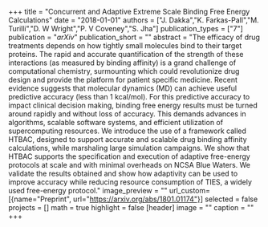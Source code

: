 +++
title = "Concurrent and Adaptive Extreme Scale Binding Free Energy Calculations"
date = "2018-01-01"
authors = ["J. Dakka","K. Farkas-Pall","M. Turilli","D. W Wright","P. V Coveney","S. Jha"]
publication_types = ["7"]
publication = "_arXiv_"
publication_short = ""
abstract = "The efficacy of drug treatments depends on how tightly small molecules bind to their target proteins. The rapid and accurate quantification of the strength of these interactions (as measured by binding affinity) is a grand challenge of computational chemistry, surmounting which could revolutionize drug design and provide the platform for patient specific medicine. Recent evidence suggests that molecular dynamics (MD) can achieve useful predictive accuracy (less than 1 kcal/mol). For this predictive accuracy to impact clinical decision making, binding free energy results must be turned around rapidly and without loss of accuracy. This demands advances in algorithms, scalable software systems, and efficient utilization of supercomputing resources. We introduce the use of a framework called HTBAC, designed to support accurate and scalable drug binding affinity calculations, while marshaling large simulation campaigns. We show that HTBAC supports the specification and execution of adaptive free-energy protocols at scale and with minimal overheads on NCSA Blue Waters. We validate the results obtained and show how adaptivity can be used to improve accuracy while reducing resource consumption of TIES, a widely used free-energy protocol."
image_preview = ""
url_custom=[{name="Preprint", url="https://arxiv.org/abs/1801.01174"}]
selected = false
projects = []
math = true
highlight = false
[header]
image = ""
caption = ""
+++

